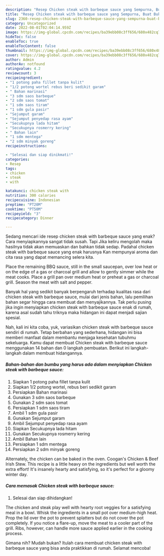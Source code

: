 ```yaml
---
description: "Resep Chicken steak with barbeque sauce yang Sempurna, Buat Buka Puasa Bisa Manjain Lidah"
title: "Resep Chicken steak with barbeque sauce yang Sempurna, Buat Buka Puasa Bisa Manjain Lidah"
slug: 2360-resep-chicken-steak-with-barbeque-sauce-yang-sempurna-buat-buka-puasa-bisa-manjain-lidah
category: Uncategorized
date: 2022-08-01T02:04:14.959Z
image: https://img-global.cpcdn.com/recipes/ba39ebb08c3ff656/680x482cq70/chicken-steak-with-barbeque-sauce-foto-resep-utama.jpg
hideToc: false
enableToc: true
enableTocContent: false
thumbnail: https://img-global.cpcdn.com/recipes/ba39ebb08c3ff656/680x482cq70/chicken-steak-with-barbeque-sauce-foto-resep-utama.jpg
cover: https://img-global.cpcdn.com/recipes/ba39ebb08c3ff656/680x482cq70/chicken-steak-with-barbeque-sauce-foto-resep-utama.jpg
author: Admin
authorAv: notfound
ratingvalue: 4.2
reviewcount: 3
recipeingredient:
- "1 potong paha fillet tanpa kulit"
- "1/2 potong wortel rebus beri sedikit garam"
- " Bahan marinasi"
- "3 sdm saos barbeque"
- "2 sdm saos tomat"
- "1 sdm saos tiram"
- "1 sdm gula pasir"
- "Sejumput garam"
- "Sejumput penyedap rasa ayam"
- "Secukupnya lada hitam"
- "Secukupnya rosmerry kering"
- " Bahan lain"
- "1 sdm mentega"
- "2 sdm minyak goreng"
recipeinstructions:

- "Selesai dan siap dinikmati!"
categories:
- Resep
tags:
- chicken
- steak
- with

katakunci: chicken steak with 
nutrition: 300 calories
recipecuisine: Indonesian
preptime: "PT20M"
cooktime: "PT50M"
recipeyield: "3"
recipecategory: Dinner

---
```



Sedang mencari ide resep chicken steak with barbeque sauce yang enak? Cara menyiapkannya sangat tidak susah. Tapi Jika keliru mengolah maka hasilnya tidak akan memuaskan dan bahkan tidak sedap. Padahal chicken steak with barbeque sauce yang enak harusnya Kan mempunyai aroma dan cita rasa yang dapat memancing selera kita.


Place the remaining BBQ sauce, still in the small saucepan, over low heat or on the edge of a gas or charcoal grill and allow to gently simmer while the meat cooks. Place a grill pan over medium heat or preheat a gas or charcoal grill. Season the meat with salt and pepper.

Banyak hal yang sedikit banyak berpengaruh terhadap kualitas rasa dari chicken steak with barbeque sauce, mulai dari jenis bahan, lalu pemilihan bahan segar hingga cara membuat dan menyajikannya. Tak perlu pusing jika ingin menyiapkan chicken steak with barbeque sauce enak di rumah, karena asal sudah tahu triknya maka hidangan ini dapat menjadi sajian spesial.


Nah, kali ini kita coba, yuk, variasikan chicken steak with barbeque sauce sendiri di rumah. Tetap berbahan yang sederhana, hidangan ini bisa memberi manfaat dalam membantu menjaga kesehatan tubuhmu sekeluarga. Kamu dapat membuat Chicken steak with barbeque sauce menggunakan 14 bahan dan 0 langkah pembuatan. Berikut ini langkah-langkah dalam membuat hidangannya.

<!--inarticleads1-->

##### Bahan-bahan dan bumbu yang harus ada dalam menyiapkan Chicken steak with barbeque sauce:

1. Siapkan 1 potong paha fillet tanpa kulit
1. Siapkan 1/2 potong wortel, rebus beri sedikit garam
1. Persiapkan  Bahan marinasi
1. Gunakan 3 sdm saos barbeque
1. Gunakan 2 sdm saos tomat
1. Persiapkan 1 sdm saos tiram
1. Ambil 1 sdm gula pasir
1. Gunakan Sejumput garam
1. Ambil Sejumput penyedap rasa ayam
1. Siapkan Secukupnya lada hitam
1. Gunakan Secukupnya rosmerry kering
1. Ambil  Bahan lain
1. Persiapkan 1 sdm mentega
1. Persiapkan 2 sdm minyak goreng


Alternately, the chicken can be baked in the oven. Coogan&#39;s Chicken &amp; Beef Irish Stew. This recipe is a little heavy on the ingredients but well worth the extra effort! It&#39;s insanely hearty and satisfying, so it&#39;s perfect for a gloomy winter day. 

<!--inarticleads2-->

##### Cara memasak Chicken steak with barbeque sauce:


1. Selesai dan siap dihidangkan!

The chicken and steak play well with hearty root veggies for a satisfying meal in a bowl. Whisk the ingredients in a small pot over medium-high heat. Prop the lid over the pot to prevent splatters but do not cover the pot completely. If you notice a flare-up, move the meat to a cooler part of the grill. Ribs, however, can handle more sauce applied earlier in the cooking process. 

Gimana nih? Mudah bukan? Itulah cara membuat chicken steak with barbeque sauce yang bisa anda praktikkan di rumah. Selamat mencoba!
